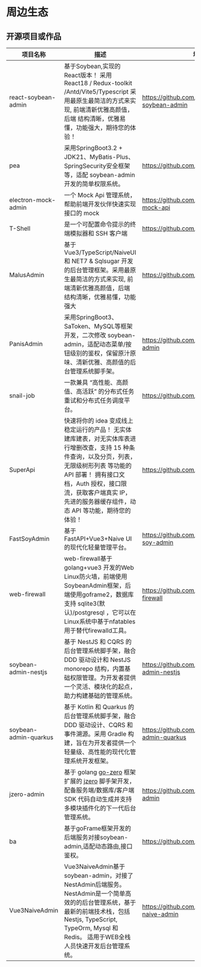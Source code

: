 # 周边生态

## 开源项目或作品

| 项目名称              | 描述                                                                                                                                                                                                                                                                  | 地址                                               |
| --------------------- | --------------------------------------------------------------------------------------------------------------------------------------------------------------------------------------------------------------------------------------------------------------------- | -------------------------------------------------- |
| react-soybean-admin   | 基于Soybean,实现的React版本！ 采用 React18 / Redux-toolkit /Antd/Vite5/Typescript 采用最原生最简洁的方式来实现, 前端清新优雅高颜值，后端 结构清晰，优雅易懂，功能强大，期待您的体验！                                                                                 | https://github.com/mufeng889/react-soybean-admin   |
| pea                   | 采用SpringBoot3.2 + JDK21、MyBatis-Plus、SpringSecurity安全框架等，适配 soybean-admin 开发的简单权限系统。                                                                                                                                                            | https://github.com/haitang1894/pea                 |
| electron-mock-admin   | 一个 Mock Api 管理系统，帮助前端开发伙伴快速实现接口的 mock                                                                                                                                                                                                           | https://github.com/lixin59/electron-mock-api       |
| T-Shell               | 是一个可配置命令提示的终端模拟器和 SSH 客户端                                                                                                                                                                                                                         | https://github.com/TheBlindM/T-Shell               |
| MalusAdmin            | 基于 Vue3/TypeScript/NaiveUI 和 NET7 & Sqlsugar 开发的后台管理框架。采用最原生最简洁的方式来实现, 前端清新优雅高颜值，后端 结构清晰，优雅易懂，功能强大                                                                                                               | https://github.com/pridejoy/MalusAdmin             |
| PanisAdmin            | 采用SpringBoot3、SaToken、MySQL等框架开发，二次修改 soybean-admin，适配动态菜单/按钮级别的鉴权，保留原汁原味、清新优雅、高颜值的后台管理系统脚手架。                                                                                                                  | https://github.com/paynezhuang/panis-admin         |
| snail-job             | 一款兼具 “高性能、高颜值、高活跃” 的分布式任务重试和分布式任务调度平台。                                                                                                                                                                                              | https://github.com/aizuda/snail-job                |
| SuperApi              | 快速将你的 idea 变成线上稳定运行的产品！ 无实体建库建表，对无实体库表进行增删改查，支持 15 种条件查询，以及分页，列表，无限级树形列表 等功能的 API 部署！ 拥有接口文档，Auth 授权，接口限流，获取客户端真实 IP，先进的服务器缓存组件，动态 API 等功能，期待您的体验！ | https://github.com/TmmTop/SuperApi                 |
| FastSoyAdmin          | 基于 FastAPI+Vue3+Naive UI 的现代化轻量管理平台。                                                                                                                                                                                                                     | https://github.com/sleep1223/fast-soy-admin        |
| web-firewall          | web-firewall基于golang+vue3 开发的Web Linux防火墙，前端使用SoybeanAdmin框架，后端使用goframe2，数据库支持 sqlite3(默认)/postgresql ，它可以在Linux系统中基于nfatables用于替代firewalld工具。                                                                          | https://github.com/moreKing/web-firewall           |
| soybean-admin-nestjs  | 基于 NestJS 和 CQRS 的后台管理系统脚手架，融合 DDD 驱动设计和 NestJS monorepo 结构，内置基础权限管理。为开发者提供一个灵活、模块化的起点，助力构建基础的管理系统。                                                                                                    | https://github.com/soybeanjs/soybean-admin-nestjs  |
| soybean-admin-quarkus | 基于 Kotlin 和 Quarkus 的后台管理系统脚手架，融合 DDD 驱动设计、CQRS 和事件溯源。采用 Gradle 构建，旨在为开发者提供一个轻量级、高性能的现代化管理系统开发框架。                                                                                                       | https://github.com/soybeanjs/soybean-admin-quarkus |
| jzero-admin           | 基于 golang [go-zero](https://github.com/zeromicro/go-zero) 框架扩展的 [jzero](https://github.com/jzero-io/jzero) 脚手架开发，配备服务端/数据库/客户端 SDK 代码自动生成并支持多模块插件化的下一代后台管理系统。                                                       | https://github.com/jzero-io/jzero-admin            |
| ba                    | 基于goFrame框架开发的后端服务对接soybean-admin,适配动态路由,接口鉴权。                                                                                                                                                                                                               | https://github.com/xiatianYa/Ba-Server
| Vue3NaiveAdmin         | Vue3NaiveAdmin基于soybean-admin，对接了NestAdmin后端服务。NestAdmin是一个简单高效的的后台管理系统，基于最新的前端技术栈，包括 Nestjs, TypeScript, TypeOrm, Mysql 和 Redis。 适用于WEB全栈人员快速开发后台管理系统。                                                                                                                                                                                          | https://github.com/mrzym99/vue3-naive-admin